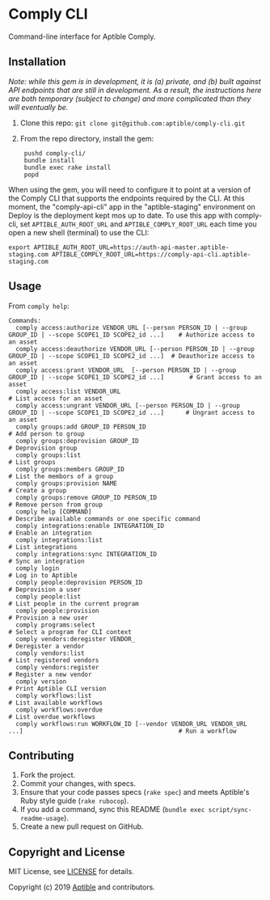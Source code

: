# Comply CLI

Command-line interface for Aptible Comply.

## Installation

_Note: while this gem is in development, it is (a) private, and (b) built against API endpoints that are still in development. As a result, the instructions here are both temporary (subject to change) and more complicated than they will eventually be._

1. Clone this repo: `git clone git@github.com:aptible/comply-cli.git`
2. From the repo directory, install the gem:

        pushd comply-cli/
        bundle install
        bundle exec rake install
        popd

When using the gem, you will need to configure it to point at a version of the Comply CLI that supports the endpoints required by the CLI. At this moment, the "comply-api-cli" app in the "aptible-staging" environment on Deploy is the deployment kept mos up to date. To use this app with comply-cli, set `APTIBLE_AUTH_ROOT_URL` and `APTIBLE_COMPLY_ROOT_URL` each time you open a new shell (terminal) to use the CLI:

```
export APTIBLE_AUTH_ROOT_URL=https://auth-api-master.aptible-staging.com APTIBLE_COMPLY_ROOT_URL=https://comply-api-cli.aptible-staging.com
```


## Usage

From `comply help`:

<!-- BEGIN USAGE -->
```
Commands:
  comply access:authorize VENDOR_URL [--person PERSON_ID | --group GROUP_ID | --scope SCOPE1_ID SCOPE2_id ...]    # Authorize access to an asset
  comply access:deauthorize VENDOR_URL [--person PERSON_ID | --group GROUP_ID | --scope SCOPE1_ID SCOPE2_id ...]  # Deauthorize access to an asset
  comply access:grant VENDOR_URL  [--person PERSON_ID | --group GROUP_ID | --scope SCOPE1_ID SCOPE2_id ...]       # Grant access to an asset
  comply access:list VENDOR_URL                                                                                   # List access for an asset
  comply access:ungrant VENDOR_URL [--person PERSON_ID | --group GROUP_ID | --scope SCOPE1_ID SCOPE2_id ...]      # Ungrant access to an asset
  comply groups:add GROUP_ID PERSON_ID                                                                            # Add person to group
  comply groups:deprovision GROUP_ID                                                                              # Deprovision group
  comply groups:list                                                                                              # List groups
  comply groups:members GROUP_ID                                                                                  # List the membors of a group
  comply groups:provision NAME                                                                                    # Create a group
  comply groups:remove GROUP_ID PERSON_ID                                                                         # Remove person from group
  comply help [COMMAND]                                                                                           # Describe available commands or one specific command
  comply integrations:enable INTEGRATION_ID                                                                       # Enable an integration
  comply integrations:list                                                                                        # List integrations
  comply integrations:sync INTEGRATION_ID                                                                         # Sync an integration
  comply login                                                                                                    # Log in to Aptible
  comply people:deprovision PERSON_ID                                                                             # Deprovision a user
  comply people:list                                                                                              # List people in the current program
  comply people:provision                                                                                         # Provision a new user
  comply programs:select                                                                                          # Select a program for CLI context
  comply vendors:deregister VENDOR_                                                                               # Deregister a vendor
  comply vendors:list                                                                                             # List registered vendors
  comply vendors:register                                                                                         # Register a new vendor
  comply version                                                                                                  # Print Aptible CLI version
  comply workflows:list                                                                                           # List available workflows
  comply workflows:overdue                                                                                        # List overdue workflows
  comply workflows:run WORKFLOW_ID [--vendor VENDOR_URL VENDOR_URL ...]                                           # Run a workflow
```
<!-- END USAGE -->

## Contributing

1. Fork the project.
1. Commit your changes, with specs.
1. Ensure that your code passes specs (`rake spec`) and meets Aptible's Ruby style guide (`rake rubocop`).
1. If you add a command, sync this README (`bundle exec script/sync-readme-usage`).
1. Create a new pull request on GitHub.

## Copyright and License

MIT License, see [LICENSE](LICENSE.md) for details.

Copyright (c) 2019 [Aptible](https://www.aptible.com) and contributors.
